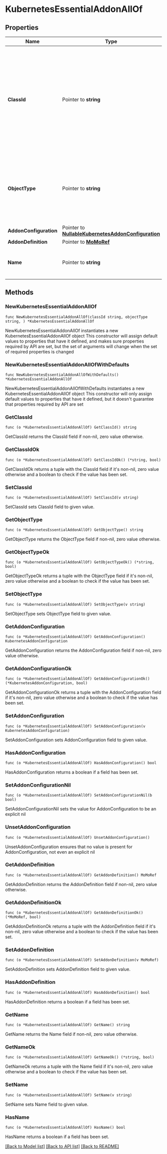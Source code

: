 # KubernetesEssentialAddonAllOf

## Properties

Name | Type | Description | Notes
------------ | ------------- | ------------- | -------------
**ClassId** | Pointer to **string** | The fully-qualified name of the instantiated, concrete type. This property is used as a discriminator to identify the type of the payload when marshaling and unmarshaling data. | [default to "kubernetes.EssentialAddon"]
**ObjectType** | Pointer to **string** | The fully-qualified name of the instantiated, concrete type. The value should be the same as the &#39;ClassId&#39; property. | [default to "kubernetes.EssentialAddon"]
**AddonConfiguration** | Pointer to [**NullableKubernetesAddonConfiguration**](KubernetesAddonConfiguration.md) |  | [optional] 
**AddonDefinition** | Pointer to [**MoMoRef**](MoMoRef.md) |  | [optional] 
**Name** | Pointer to **string** | Name of addon to be installed on a Kubernetes cluster. | [optional] 

## Methods

### NewKubernetesEssentialAddonAllOf

`func NewKubernetesEssentialAddonAllOf(classId string, objectType string, ) *KubernetesEssentialAddonAllOf`

NewKubernetesEssentialAddonAllOf instantiates a new KubernetesEssentialAddonAllOf object
This constructor will assign default values to properties that have it defined,
and makes sure properties required by API are set, but the set of arguments
will change when the set of required properties is changed

### NewKubernetesEssentialAddonAllOfWithDefaults

`func NewKubernetesEssentialAddonAllOfWithDefaults() *KubernetesEssentialAddonAllOf`

NewKubernetesEssentialAddonAllOfWithDefaults instantiates a new KubernetesEssentialAddonAllOf object
This constructor will only assign default values to properties that have it defined,
but it doesn't guarantee that properties required by API are set

### GetClassId

`func (o *KubernetesEssentialAddonAllOf) GetClassId() string`

GetClassId returns the ClassId field if non-nil, zero value otherwise.

### GetClassIdOk

`func (o *KubernetesEssentialAddonAllOf) GetClassIdOk() (*string, bool)`

GetClassIdOk returns a tuple with the ClassId field if it's non-nil, zero value otherwise
and a boolean to check if the value has been set.

### SetClassId

`func (o *KubernetesEssentialAddonAllOf) SetClassId(v string)`

SetClassId sets ClassId field to given value.


### GetObjectType

`func (o *KubernetesEssentialAddonAllOf) GetObjectType() string`

GetObjectType returns the ObjectType field if non-nil, zero value otherwise.

### GetObjectTypeOk

`func (o *KubernetesEssentialAddonAllOf) GetObjectTypeOk() (*string, bool)`

GetObjectTypeOk returns a tuple with the ObjectType field if it's non-nil, zero value otherwise
and a boolean to check if the value has been set.

### SetObjectType

`func (o *KubernetesEssentialAddonAllOf) SetObjectType(v string)`

SetObjectType sets ObjectType field to given value.


### GetAddonConfiguration

`func (o *KubernetesEssentialAddonAllOf) GetAddonConfiguration() KubernetesAddonConfiguration`

GetAddonConfiguration returns the AddonConfiguration field if non-nil, zero value otherwise.

### GetAddonConfigurationOk

`func (o *KubernetesEssentialAddonAllOf) GetAddonConfigurationOk() (*KubernetesAddonConfiguration, bool)`

GetAddonConfigurationOk returns a tuple with the AddonConfiguration field if it's non-nil, zero value otherwise
and a boolean to check if the value has been set.

### SetAddonConfiguration

`func (o *KubernetesEssentialAddonAllOf) SetAddonConfiguration(v KubernetesAddonConfiguration)`

SetAddonConfiguration sets AddonConfiguration field to given value.

### HasAddonConfiguration

`func (o *KubernetesEssentialAddonAllOf) HasAddonConfiguration() bool`

HasAddonConfiguration returns a boolean if a field has been set.

### SetAddonConfigurationNil

`func (o *KubernetesEssentialAddonAllOf) SetAddonConfigurationNil(b bool)`

 SetAddonConfigurationNil sets the value for AddonConfiguration to be an explicit nil

### UnsetAddonConfiguration
`func (o *KubernetesEssentialAddonAllOf) UnsetAddonConfiguration()`

UnsetAddonConfiguration ensures that no value is present for AddonConfiguration, not even an explicit nil
### GetAddonDefinition

`func (o *KubernetesEssentialAddonAllOf) GetAddonDefinition() MoMoRef`

GetAddonDefinition returns the AddonDefinition field if non-nil, zero value otherwise.

### GetAddonDefinitionOk

`func (o *KubernetesEssentialAddonAllOf) GetAddonDefinitionOk() (*MoMoRef, bool)`

GetAddonDefinitionOk returns a tuple with the AddonDefinition field if it's non-nil, zero value otherwise
and a boolean to check if the value has been set.

### SetAddonDefinition

`func (o *KubernetesEssentialAddonAllOf) SetAddonDefinition(v MoMoRef)`

SetAddonDefinition sets AddonDefinition field to given value.

### HasAddonDefinition

`func (o *KubernetesEssentialAddonAllOf) HasAddonDefinition() bool`

HasAddonDefinition returns a boolean if a field has been set.

### GetName

`func (o *KubernetesEssentialAddonAllOf) GetName() string`

GetName returns the Name field if non-nil, zero value otherwise.

### GetNameOk

`func (o *KubernetesEssentialAddonAllOf) GetNameOk() (*string, bool)`

GetNameOk returns a tuple with the Name field if it's non-nil, zero value otherwise
and a boolean to check if the value has been set.

### SetName

`func (o *KubernetesEssentialAddonAllOf) SetName(v string)`

SetName sets Name field to given value.

### HasName

`func (o *KubernetesEssentialAddonAllOf) HasName() bool`

HasName returns a boolean if a field has been set.


[[Back to Model list]](../README.md#documentation-for-models) [[Back to API list]](../README.md#documentation-for-api-endpoints) [[Back to README]](../README.md)


